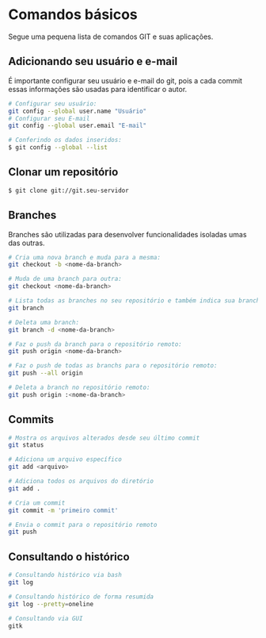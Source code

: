 # Comandos básicos

Segue uma pequena lista de comandos GIT e suas aplicações.

## Adicionando seu usuário e e-mail

É importante configurar seu usuário e e-mail do git, pois a cada commit essas informações são usadas para identificar o autor.

```sh
# Configurar seu usuário:
git config --global user.name "Usuário"
# Configurar seu E-mail
git config --global user.email "E-mail"

# Conferindo os dados inseridos:
$ git config --global --list
```

## Clonar um repositório

```sh
$ git clone git://git.seu-servidor
```

## Branches

Branches são utilizadas para desenvolver funcionalidades isoladas umas das outras.

```sh
# Cria uma nova branch e muda para a mesma:
git checkout -b <nome-da-branch>

# Muda de uma branch para outra:
git checkout <nome-da-branch>

# Lista todas as branches no seu repositório e também indica sua branch atual:
git branch

# Deleta uma branch:
git branch -d <nome-da-branch>

# Faz o push da branch para o repositório remoto:
git push origin <nome-da-branch>

# Faz o push de todas as branchs para o repositório remoto:
git push --all origin

# Deleta a branch no repositório remoto:
git push origin :<nome-da-branch>
```

## Commits

```sh
# Mostra os arquivos alterados desde seu último commit
git status

# Adiciona um arquivo específico
git add <arquivo>

# Adiciona todos os arquivos do diretório
git add .

# Cria um commit
git commit -m 'primeiro commit'

# Envia o commit para o repositório remoto
git push
```

## Consultando o histórico

```sh
# Consultando histórico via bash
git log

# Consultando histórico de forma resumida
git log --pretty=oneline

# Consultando via GUI
gitk
```